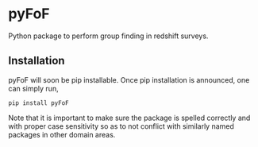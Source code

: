 # pyFoF
Python package to perform group finding in redshift surveys.

## Installation

pyFoF will soon be pip installable. Once pip installation is announced, one can simply run,

```
pip install pyFoF
```

Note that it is important to make sure the package is spelled correctly and with proper case sensitivity so as to not conflict with similarly named packages in other domain areas.
